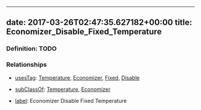 
---
date: 2017-03-26T02:47:35.627182+00:00
title: Economizer_Disable_Fixed_Temperature
---
### Definition: TODO

### Relationships

* [usesTag](https://brickschema.org/schema/1.0/BrickFrame#usesTag): [Temperature](https://brickschema.org/schema/1.0/BrickTag#Temperature), [Economizer](https://brickschema.org/schema/1.0/BrickTag#Economizer), [Fixed](https://brickschema.org/schema/1.0/BrickTag#Fixed), [Disable](https://brickschema.org/schema/1.0/BrickTag#Disable)

* [subClassOf](http://www.w3.org/2000/01/rdf-schema#subClassOf): [Temperature](https://brickschema.org/schema/1.0/Brick#Temperature), [Economizer](https://brickschema.org/schema/1.0/Brick#Economizer)

* [label](http://www.w3.org/2000/01/rdf-schema#label): Economizer Disable Fixed Temperature
